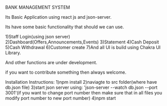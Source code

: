 BANK MANAGEMENT SYSTEM

Its Basic Application using react js and json-server.

Its have some basic functionality that should we can use.

1)Staff Login(using json server)
2)Dashboard(Offers,Announcements,Events)
3)Statement
4)Cash Deposit
5)Cash Withdrawal
6)Customer create
7)And all UI is build using Chakra UI Library.

And other functions are under development.

if you want to contribute something then always welcome.


Installation Instructions:
1)npm install
2)naviagte to src folder(where have db.json file)
3)start json server using: 'json-server --watch db.json --port 3001'(if you want to change port number then make sure that in all files you modify port number to new port number)
4)npm start

